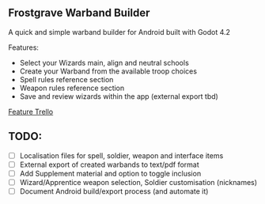 ## Frostgrave Warband Builder


A quick and simple warband builder for Android built with Godot 4.2

Features:
 * Select your Wizards main, align and neutral schools
 * Create your Warband from the available troop choices
 * Spell rules reference section
 * Weapon rules reference section
 * Save and review wizards within the app (external export tbd)

[Feature Trello](https://trello.com/b/ku0Obg8B/frostgrave-warband-app-godot)

TODO:
---

- [ ] Localisation files for spell, soldier, weapon and interface items
- [ ] External export of created warbands to text/pdf format
- [ ] Add Supplement material and option to toggle inclusion
- [ ] Wizard/Apprentice weapon selection, Soldier customisation (nicknames)
- [ ] Document Android build/export process (and automate it)

